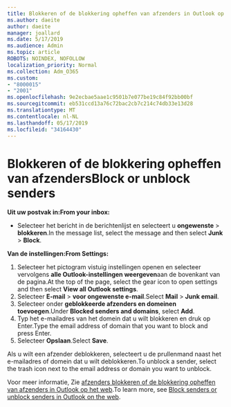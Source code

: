 ```yaml
---
title: Blokkeren of de blokkering opheffen van afzenders in Outlook op het web
ms.author: daeite
author: daeite
manager: joallard
ms.date: 5/17/2019
ms.audience: Admin
ms.topic: article
ROBOTS: NOINDEX, NOFOLLOW
localization_priority: Normal
ms.collection: Adm_O365
ms.custom:
- "8000015"
- "2001"
ms.openlocfilehash: 9e2ecbae5aae1c9501b7e077be19c84f92bb00bf
ms.sourcegitcommit: eb531ccd13a76c72bac2cb7c214c74db33e13d28
ms.translationtype: MT
ms.contentlocale: nl-NL
ms.lasthandoff: 05/17/2019
ms.locfileid: "34164430"
---
```

# <a name="block-or-unblock-senders"></a><span data-ttu-id="432fb-102">Blokkeren of de blokkering opheffen van afzenders</span><span class="sxs-lookup"><span data-stu-id="432fb-102">Block or unblock senders</span></span>

<span data-ttu-id="432fb-103">**Uit uw postvak in:**</span><span class="sxs-lookup"><span data-stu-id="432fb-103">**From your inbox:**</span></span>

- <span data-ttu-id="432fb-104">Selecteer het bericht in de berichtenlijst en selecteert u **ongewenste** > **blokkeren**.</span><span class="sxs-lookup"><span data-stu-id="432fb-104">In the message list, select the message and then select **Junk** > **Block**.</span></span>

<span data-ttu-id="432fb-105">**Van de instellingen:**</span><span class="sxs-lookup"><span data-stu-id="432fb-105">**From Settings:**</span></span>

1. <span data-ttu-id="432fb-106">Selecteer het pictogram vistuig instellingen openen en selecteer vervolgens **alle Outlook-instellingen weergeven**aan de bovenkant van de pagina.</span><span class="sxs-lookup"><span data-stu-id="432fb-106">At the top of the page, select the gear icon to open settings and then select **View all Outlook settings**.</span></span>
2. <span data-ttu-id="432fb-107">Selecteer **E-mail** > **voor ongewenste e-mail**.</span><span class="sxs-lookup"><span data-stu-id="432fb-107">Select **Mail** > **Junk email**.</span></span>
3. <span data-ttu-id="432fb-108">Selecteer onder **geblokkeerde afzenders en domeinen** **toevoegen**.</span><span class="sxs-lookup"><span data-stu-id="432fb-108">Under **Blocked senders and domains**, select **Add**.</span></span>
4. <span data-ttu-id="432fb-109">Typ het e-mailadres van het domein dat u wilt blokkeren en druk op Enter.</span><span class="sxs-lookup"><span data-stu-id="432fb-109">Type the email address of domain that you want to block and press Enter.</span></span>
5. <span data-ttu-id="432fb-110">Selecteer **Opslaan**.</span><span class="sxs-lookup"><span data-stu-id="432fb-110">Select **Save**.</span></span>

<span data-ttu-id="432fb-111">Als u wilt een afzender deblokkeren, selecteert u de prullenmand naast het e-mailadres of domein dat u wilt deblokkeren.</span><span class="sxs-lookup"><span data-stu-id="432fb-111">To unblock a sender, select the trash icon next to the email address or domain you want to unblock.</span></span>

<span data-ttu-id="432fb-112">Voor meer informatie, Zie [afzenders blokkeren of de blokkering opheffen van afzenders in Outlook op het web](https://support.office.com/article/9bf812d4-6995-4d19-901a-76d6e26939b0).</span><span class="sxs-lookup"><span data-stu-id="432fb-112">To learn more, see [Block senders or unblock senders in Outlook on the web](https://support.office.com/article/9bf812d4-6995-4d19-901a-76d6e26939b0).</span></span>
